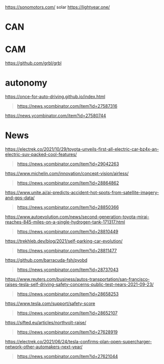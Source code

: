 
https://sonomotors.com/ solar
https://lightyear.one/

# CAN

# CAM
https://github.com/grbl/grbl

# autonomy
https://once-for-auto-driving.github.io/index.html
> https://news.ycombinator.com/item?id=27587316

https://news.ycombinator.com/item?id=27580744

# News
https://electrek.co/2021/10/29/toyota-unveils-first-all-electric-car-bz4x-an-electric-suv-packed-cool-features/
> https://news.ycombinator.com/item?id=29042263

https://www.michelin.com/innovation/concept-vision/airless/
> https://news.ycombinator.com/item?id=28864862

https://www.unite.ai/ai-predicts-accident-hot-spots-from-satellite-imagery-and-gps-data/
> https://news.ycombinator.com/item?id=28850366

https://www.autoevolution.com/news/second-generation-toyota-mirai-reaches-845-miles-on-a-single-hydrogen-tank-171317.html
> https://news.ycombinator.com/item?id=28810449

https://trekhleb.dev/blog/2021/self-parking-car-evolution/
> https://news.ycombinator.com/item?id=28811477

https://github.com/barracuda-fsh/pyobd
> https://news.ycombinator.com/item?id=28737043

https://www.reuters.com/business/autos-transportation/san-francisco-raises-tesla-self-driving-safety-concerns-public-test-nears-2021-09-23/
> https://news.ycombinator.com/item?id=28658253

https://www.tesla.com/support/safety-score
> https://news.ycombinator.com/item?id=28652107

https://sifted.eu/articles/northvolt-raise/
> https://news.ycombinator.com/item?id=27628919

https://electrek.co/2021/06/24/tesla-confirms-plan-open-supercharger-network-other-automakers-next-year/
> https://news.ycombinator.com/item?id=27621044